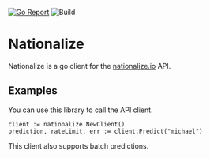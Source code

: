 [![Go Report](https://goreportcard.com/badge/github.com/masonkmeyer/nationalize)](https://goreportcard.com/badge/github.com/masonkmeyer/nationalize)
![Build](https://github.com/masonkmeyer/nationalize/actions/workflows/build.yml/badge.svg)

# Nationalize

Nationalize is a go client for the [nationalize.io](https://nationalize.io/) API.


 ## Examples

 You can use this library to call the API client. 
 
 ```golang
client := nationalize.NewClient()
prediction, rateLimit, err := client.Predict("michael")
 ```

This client also supports batch predictions.
